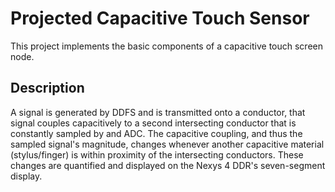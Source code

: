 # Projected Capacitive Touch Sensor

This project implements the basic components of a capacitive touch screen node. 

## Description

A signal is generated by DDFS and is transmitted onto a conductor, that signal couples capacitively to a second intersecting conductor that is constantly sampled by and ADC. The capacitive coupling, and thus the sampled signal's magnitude, changes whenever another capacitive material (stylus/finger) is within proximity of the intersecting conductors. These changes are quantified and displayed on the Nexys 4 DDR's seven-segment display.  
